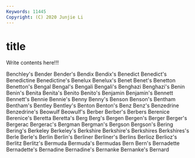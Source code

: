 ```yaml
---
Keywords: 11445
Copyright: (C) 2020 Junjie Li
---
```


# title

Write contents here!!!

Benchley's 
Bender 
Bender's
Bendix 
Bendix's 
Benedict 
Benedict's 
Benedictine 
Benedictine's 
Benelux 
Benelux's 
Benet 
Benet's
Benetton 
Benetton's 
Bengal 
Bengal's 
Bengali 
Bengali's 
Benghazi 
Benghazi's 
Benin 
Benin's
Benita 
Benita's 
Benito 
Benito's 
Benjamin 
Benjamin's 
Bennett 
Bennett's 
Bennie 
Bennie's
Benny 
Benny's 
Benson 
Benson's 
Bentham 
Bentham's 
Bentley 
Bentley's 
Benton 
Benton's
Benz 
Benz's 
Benzedrine 
Benzedrine's 
Beowulf 
Beowulf's 
Berber 
Berber's 
Berbers 
Berenice
Berenice's 
Beretta 
Beretta's 
Berg 
Berg's 
Bergen 
Bergen's 
Berger 
Berger's 
Bergerac
Bergerac's 
Bergman 
Bergman's 
Bergson 
Bergson's 
Bering 
Bering's 
Berkeley 
Berkeley's 
Berkshire
Berkshire's 
Berkshires 
Berkshires's 
Berle 
Berle's 
Berlin 
Berlin's 
Berliner 
Berliner's 
Berlins
Berlioz 
Berlioz's 
Berlitz 
Berlitz's 
Bermuda 
Bermuda's 
Bermudas 
Bern 
Bern's 
Bernadette
Bernadette's 
Bernadine 
Bernadine's 
Bernanke 
Bernanke's 
Bernard 
